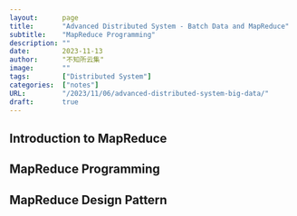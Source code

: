 ```yaml
---
layout:      page
title:       "Advanced Distributed System - Batch Data and MapReduce"
subtitle:    "MapReduce Programming"
description: ""
date:        2023-11-13
author:      "不知所云集"
image:       ""
tags:        ["Distributed System"]
categories:  ["notes"]
URL:         "/2023/11/06/advanced-distributed-system-big-data/"
draft:       true
---
```


>

<!--more-->
## Introduction to MapReduce
## MapReduce Programming
## MapReduce Design Pattern
